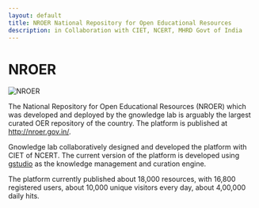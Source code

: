 ```yaml
--- 
layout: default
title: NROER National Repository for Open Educational Resources
description: in Collaboration with CIET, NCERT, MHRD Govt of India
---
```


# NROER
![NROER](https://www.gnowledge.org/assets/NROER-The-Storehouse-of-Educational-Resources-for-Students-Body-Image.webp)

The National Repository for Open Educational Resources (NROER) which was
developed and deployed by the gnowledge lab is arguably the largest curated OER
repository of the country.  The platform is published at
http://nroer.gov.in/.

Gnowledge lab collaboratively designed and developed the platform with CIET of NCERT. The current version of the platform is developed using [gstudio](https://www.gnowledge.org/projects/gnowsys.html) as the knowledge management and curation engine. 

The platform currently published about 18,000 resources, with 16,800 registered users, 
about 10,000 unique visitors every day, about 4,00,000 daily hits.

